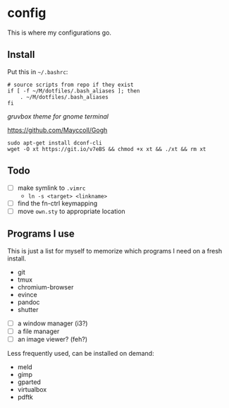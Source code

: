 # config
This is where my configurations go.

## Install

 Put this in `~/.bashrc`:
```
# source scripts from repo if they exist
if [ -f ~/M/dotfiles/.bash_aliases ]; then
    . ~/M/dotfiles/.bash_aliases
fi
```

*gruvbox theme for gnome terminal*

<https://github.com/Mayccoll/Gogh>
```
sudo apt-get install dconf-cli
wget -O xt https://git.io/v7eBS && chmod +x xt && ./xt && rm xt
```

## Todo

- [ ] make symlink to `.vimrc`
    - `ln -s <target> <linkname>`
- [ ] find the fn-ctrl keymapping
- [ ] move `own.sty` to appropriate location

## Programs I use

This is just a list for myself to memorize which programs I need on a fresh install.

- git
- tmux
- chromium-browser
- evince
- pandoc
- shutter

- [ ] a window manager (i3?)
- [ ] a file manager
- [ ] an image viewer? (feh?)

Less frequently used, can be installed on demand:

- meld
- gimp
- gparted
- virtualbox
- pdftk
